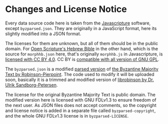 # Changes and License Notice
Every data source code here is taken from the
[Javascripture](https://github.com/javascripture/javascripture) software,
except `byzparsed.json`. They are originally in a JavaScript format, here its
slightly modified into a JSON format.

The licenses for them are unknown, but all of them should be in the public
domain. For [Open Scripture's Hebrew
Bible](https://github.com/benihyangbaik/interlinear-bible-simple-editor/blob/main/data/morphhb.json)
in the other hand, which is the source for `morphhb.json` here, that's
originally `morphhb.js` in Javascripture, is [licensed with CC BY
4.0](https://github.com/openscriptures/morphhb/blob/master/LICENSE.md). CC BY
is [compatible with all version of GNU
GPL](https://www.gnu.org/licenses/license-list.en.html#ccby).

The `byzparsed.json` is a modified [parsed
version](https://github.com/byztxt/byzantine-majority-text/tree/master/parsed)
of [the Byzantine Majority Text by
Robinson-Pierpoint](https://github.com/byztxt/byzantine-majority-text). The
code used to modify it will be uploaded soon, basically it is a trimmed and
modified version of [librobinson by Dr. Ulrik
Sandborg-Petersen](https://github.com/byztxt/librobinson).

The license for the original Byzantine Majority Text is public domain. The
modified version here is licensed with GNU FDLv1.3 to ensure freedom of the
next user. As JSON files does not accept comments, so the copyright and license
notice is added in a separate file called `byzparsed-copyright`, and the whole
GNU FDLv1.3 license is in `byzparsed-LICENSE`.
